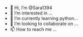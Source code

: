 - 👋 Hi, I’m @Sara1394
- 👀 I’m interested in ...
- 🌱 I’m currently learning python...
- 💞️ I’m looking to collaborate on ...
- 📫 How to reach me ...

<!---
Sara1394/Sara1394 is a ✨ special ✨ repository because its `README.md` (this file) appears on your GitHub profile.
You can click the Preview link to take a look at your changes.
--->

